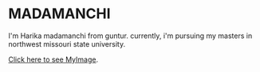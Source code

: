 # MADAMANCHI 

I'm Harika madamanchi from guntur. currently, i'm pursuing my masters in northwest missouri state university.

[Click here to see MyImage](M.Harika.jpg).
